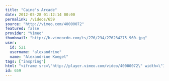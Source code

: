 ```yaml
---
title: "Caine's Arcade"
date: 2012-05-28 01:12:14 00:00
permalink: /videos/659
source: "http://vimeo.com/40000072"
featured: false
provider: "Vimeo"
thumbnail: "http://b.vimeocdn.com/ts/276/234/276234275_960.jpg"
user:
  id: 521
  username: "alexandrine"
  name: "Alexandrine Koegel"
tags: ["inspring"]
html: "<iframe src=\"http://player.vimeo.com/video/40000072\" width=\"1280\" height=\"720\" frameborder=\"0\" webkitAllowFullScreen mozallowfullscreen allowFullScreen></iframe>"
id: 659
---
```


